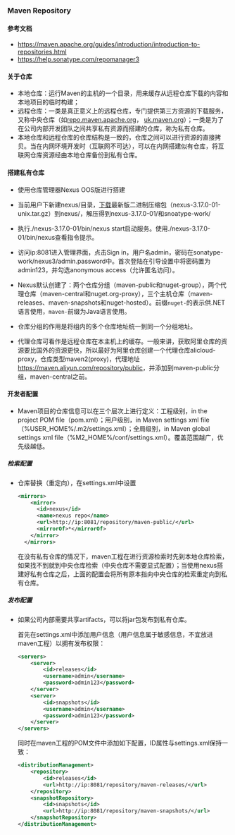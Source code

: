 ### Maven Repository

#### 参考文档

* <https://maven.apache.org/guides/introduction/introduction-to-repositories.html>
* <https://help.sonatype.com/repomanager3>

#### 关于仓库

* 本地仓库：运行Maven的主机的一个目录，用来缓存从远程仓库下载的内容和本地项目的临时构建； 
* 远程仓库：一类是真正意义上的远程仓库，专门提供第三方资源的下载服务，又称中央仓库（如[repo.maven.apache.org](http://repo.maven.apache.org/maven2/)， [uk.maven.org](http://uk.maven.org/maven2/)）；一类是为了在公司内部开发团队之间共享私有资源而搭建的仓库，称为私有仓库。
* 本地仓库和远程仓库的仓库结构是一致的，仓库之间可以进行资源的直接拷贝。当在内网环境开发时（互联网不可达），可以在内网搭建似有仓库，将互联网仓库资源经由本地仓库备份到私有仓库。


#### 搭建私有仓库

* 使用仓库管理器Nexus OOS版进行搭建

* 当前用户下新建nexus/目录，[下载](https://help.sonatype.com/repomanager3/download)最新版二进制压缩包（nexus-3.17.0-01-unix.tar.gz）到nexus/，解压得到nexus-3.17.0-01/和snoatype-work/
* 执行./nexus-3.17.0-01/bin/nexus start启动服务。使用./nexus-3.17.0-01/bin/nexus查看指令提示。
* 访问ip:8081进入管理界面，点击Sign in，用户名admin，密码在sonatype-work/nexus3/admin.password中。首次登陆在引导设置中将密码置为admin123，并勾选anonymous access（允许匿名访问）。
* Nexus默认创建了：两个仓库分组（maven-public和nuget-group），两个代理仓库（maven-central和nuget.org-proxy），三个主机仓库（maven-releases、maven-snapshots和nuget-hosted）。前缀`nuget-`的表示供.NET语言使用，`maven-`前缀为Java语言使用。
* 仓库分组的作用是将组内的多个仓库地址统一到同一个分组地址。
* 代理仓库可看作是远程仓库在本主机上的缓存。一般来讲，获取阿里仓库的资源要比国外的资源更快，所以最好为阿里仓库创建一个代理仓库alicloud-proxy，仓库类型maven2(proxy)，代理地址<https://maven.aliyun.com/repository/public>，并添加到maven-public分组，maven-central之前。

#### 开发者配置

- Maven项目的仓库信息可以在三个层次上进行定义：工程级别，in the project POM file（pom.xml）；用户级别，in Maven settings xml file（%USER_HOME%/.m2/settings.xml）；全局级别，in Maven global settings xml file（%M2_HOME%/conf/settings.xml）。覆盖范围越广，优先级越低。

##### 检索配置

- 仓库替换（重定向），在settings.xml中设置

  ```xml
  <mirrors>
      <mirror>
        <id>nexus</id>
        <name>nexus repo</name>
        <url>http://ip:8081/repository/maven-public/</url>
        <mirrorOf>*</mirrorOf>        
      </mirror>
    </mirrors>
  ```

  在没有私有仓库的情况下，maven工程在进行资源检索时先到本地仓库检索，如果找不到就到中央仓库检索（中央仓库不需要显式配置）；当使用nexus搭建好私有仓库之后，上面的配置会将所有原本指向中央仓库的检索重定向到私有仓库。


##### 发布配置

- 如果公司内部需要共享artifacts，可以将jar包发布到私有仓库。

  首先在settings.xml中添加用户信息（用户信息属于敏感信息，不宜放进maven工程）以拥有发布权限：

  ```xml
  <servers>
      <server>
          <id>releases</id>
          <username>admin</username>
          <password>admin123</password>
      </server>
      <server>
          <id>snapshots</id>
          <username>admin</username>
          <password>admin123</password>
      </server>
  </servers>
  ```

  同时在maven工程的POM文件中添加如下配置，ID属性与settings.xml保持一致：

  ```xml
  <distributionManagement>
      <repository>
          <id>releases</id>
          <url>http://ip:8081/repository/maven-releases/</url>
      </repository>
      <snapshotRepository>
          <id>snapshots</id>
          <url>http://ip:8081/repository/maven-snapshots/</url>
      </snapshotRepository>
  </distributionManagement>
  ```
